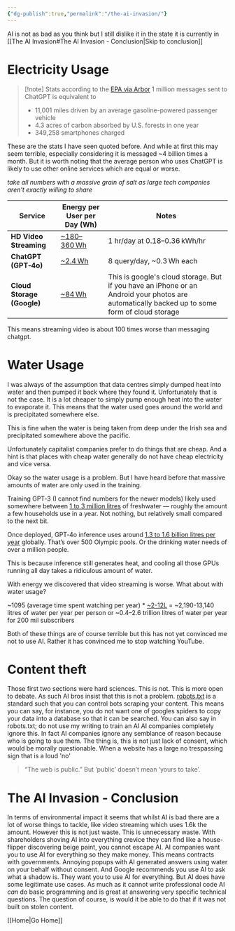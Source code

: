 ```yaml
---
{"dg-publish":true,"permalink":"/the-ai-invasion/"}
---
```


AI is not as bad as you think but I still dislike it in the state it is currently in
[[The AI Invasion#The AI Invasion - Conclusion\|Skip to conclusion]]
# Electricity Usage
>[!note] Stats according to the [EPA via Arbor](https://www.arbor.eco/blog/ai-environmental-impact)
1 million messages sent to ChatGPT is equivalent to
> - 11,001 miles driven by an average gasoline-powered passenger vehicle
> - 4.3 acres of carbon absorbed by U.S. forests in one year
> - 349,258 smartphones charged

These are the stats I have seen quoted before. And while at first this may seem terrible, especially considering it is messaged ~4 billion times a month. But it is worth noting that the average person who uses ChatGPT is likely to use other online services which are equal or worse.

*take all numbers with a massive grain of salt as large tech companies aren't exactly willing to share*

| Service                    | Energy per User per Day (Wh)                                                                                    | Notes                                                                                                                                         |
| -------------------------- | --------------------------------------------------------------------------------------------------------------- | --------------------------------------------------------------------------------------------------------------------------------------------- |
| **HD Video Streaming**     | [~180–360 Wh](https://www.weforum.org/stories/2020/03/carbon-footprint-netflix-video-streaming-climate-change/) | 1 hr/day at 0.18–0.36 kWh/hr                                                                                                                  |
| **ChatGPT (GPT‑4o)**       | [~2.4 Wh](https://epoch.ai/gradient-updates/how-much-energy-does-chatgpt-use)                                   | 8 query/day, ~0.3 Wh each                                                                                                                     |
| **Cloud Storage (Google)** | [~84 Wh](https://techcrunch.com/2025/07/01/googles-data-center-energy-use-doubled-in-four-years/)               | This is google's cloud storage. But if you have an iPhone or an Android your photos are automatically backed up to some form of cloud storage |

This means streaming video is about 100 times worse than messaging chatgpt.
# Water Usage

I was always of the assumption that data centres simply dumped heat into water and then pumped it back where they found it. Unfortunately that is not the case. It is a lot cheaper to simply pump enough heat into the water to evaporate it.
This means that the water used goes around the world and is precipitated somewhere else.

This is fine when the water is being taken from deep under the Irish sea and precipitated somewhere above the pacific.

Unfortunately capitalist companies prefer to do things that are cheap. And a hint is that places with cheap water generally do not have cheap electricity and vice versa.

Okay so the water usage is a problem. But I have heard before that massive amounts of water are only used in the training.

Training GPT‑3 (I cannot find numbers for the newer models) likely used somewhere between [1 to 3 million litres](https://generative-ai-newsroom.com/the-often-overlooked-water-footprint-of-ai-models-46991e3094b6) of freshwater — roughly the amount a few households use in a year. Not nothing, but relatively small compared to the next bit.

Once deployed, GPT‑4o inference uses around [1.3 to 1.6 billion litres per year](https://arxiv.org/html/2505.09598v1) globally. That’s over 500 Olympic pools. Or the drinking water needs of over a million people.

This is because inference still generates heat, and cooling all those GPUs running all day takes a ridiculous amount of water.

With energy we discovered that video streaming is worse. What about with water usage?

~1095 (average time spent watching per year) * [~2-12L](https://www.mozillafoundation.org/en/blog/ai-internet-carbon-footprint/) = ~2,190-13,140 litres of water per year per person or ~0.4–2.6 trillion litres of water per year for 200 mil subscribers

Both of these things are of course terrible but this has not yet convinced me not to use AI. Rather it has convinced me to stop watching YouTube.
# Content theft
Those first two sections were hard sciences. This is not. This is more open to debate.
As such AI bros insist that this is not a problem.
[robots.txt](https://en.wikipedia.org/wiki/Robots.txt) is a standard such that you can control bots scraping your content. This means you can say, for instance, you do not want one of googles spiders to copy your data into a database so that it can be searched. You can also say in robots.txt; do not use my writing to train an AI
AI companies completely ignore this. In fact AI companies ignore any semblance of reason because who is going to sue them.
The thing is, this is not just lack of consent, which would be morally questionable. When a website has a large no trespassing sign that is a loud 'no'

> “The web is public.” But ‘public’ doesn’t mean ‘yours to take’.

# The AI Invasion - Conclusion
In terms of environmental impact it seems that whilst AI is bad there are a lot of worse things to tackle, like video streaming which uses 1.6k the amount. However this is not just waste. This is unnecessary waste. With shareholders shoving AI into everything crevice they can find like a house-flipper discovering beige paint, you cannot escape AI. AI companies want you to use AI for everything so they make money. This means contracts with governments. Annoying popups with AI generated answers using water on your behalf without consent. And Google recommends you use AI to ask what a shadow is. They want you to use AI for everything. But AI does have some legitimate use cases. As much as it cannot write professional code AI *can* do basic programming and is great at answering very specific technical questions. The question of course, is would it be able to do that if it was not built on stolen content.

[[Home\|Go Home]]
